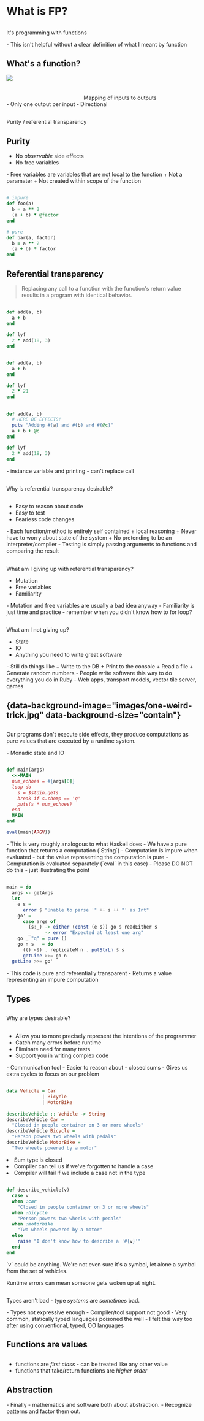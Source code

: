 # What is FP?

##

It's programming with functions

<div class="notes">
- This isn't helpful without a clear definition of what I meant by function
</div>

## What's a function?

<div style="float: left; width: 30%">
  <img src="images/function.png" style="background-color: white" />
</div>

<div style="float: left; width: 10%">&nbsp;</div>

<div style="float: left; width: 60%; padding-top: 10%">
Mapping of inputs to outputs
</div>

<div class="notes">
- Only one output per input
- Directional
</div>

##

Purity / referential transparency
 
<div class="notes"
- Consequences of mathematical function
</div>

## Purity

- No _observable_ side effects
- No free variables

<div class="notes">
- Free variables are variables that are not local to the function
   + Not a paramater
   + Not created within scope of the function
</div>

##

```ruby
# impure
def foo(a)
  b = a ** 2
  (a + b) * @factor
end

# pure
def bar(a, factor)
  b = a ** 2
  (a + b) * factor
end
```

<div class="notes"
`foo` is impure because it uses a free variable
</div>

## Referential transparency

> Replacing any call to a function with the function's return value results in a program with
> identical behavior.

<div class="notes"
- Related to purity
- Greatly enhances ability to reason about code
- Greatly reduces risk of change - e.g. extracting function
</div>

##

```ruby
def add(a, b)
  a + b
end

def lyf
  2 * add(18, 3)
end
```

##

```ruby
def add(a, b)
  a + b
end

def lyf
  2 * 21
end
```

<div class="notes"
- Replaced call to `add` in `lyf` with result of call.
- This is safe because `add` is referentially transparent
</div>

##

```ruby
def add(a, b)
  # HERE BE EFFECTS!
  puts "Adding #{a} and #{b} and #{@c}"
  a + b + @c
end

def lyf
  2 * add(18, 3)
end
```

<div class="notes">
- instance variable and printing - can't replace call
</div>

##

Why is referential transparency desirable?

##

- Easy to reason about code
- Easy to test
- Fearless code changes

<div class="notes">
- Each function/method is entirely self contained
    + local reasoning
    + Never have to worry about state of the system
    + No pretending to be an interpreter/compiler
- Testing is simply passing arguments to functions and comparing the result
</div>

##

What am I giving up with referential transparency?

- Mutation
- Free variables
- Familiarity

<div class="notes">
- Mutation and free variables are usually a bad idea anyway
- Familiarity is just time and practice - remember when you didn't know how to for loop?
</div>

##

What am I not giving up?

- State
- IO
- Anything you need to write great software

<div class="notes">
- Still do things like
   + Write to the DB
   + Print to the console
   + Read a file
   + Generate random numbers
- People write software this way to do everything you do in Ruby
- Web apps, transport models, vector tile server, games
</div>

## {data-background-image="images/one-weird-trick.jpg" data-background-size="contain"}

<div class="notes"
At this point might think I'm crazy for claiming you can maintain
RT and do more than heat your CPU
</div>

##

Our programs don't execute side effects, they produce computations as pure
values that are executed by a runtime system.

<div class="notes">
- Monadic state and IO
</div>

##

```ruby
def main(args)
  <<-MAIN
  num_echoes = #{args[0]}
  loop do
    s = $stdin.gets
    break if s.chomp == 'q'
    puts(s * num_echoes)
  end
  MAIN
end

eval(main(ARGV))
```

<div class="notes">
- This is very roughly analogous to what Haskell does
- We have a pure function that returns a computation (`String`)
- Computation is impure when evaluated - but the value representing the computation is pure
- Computation is evaluated separately (`eval` in this case)
- Please DO NOT do this - just illustrating the point
</div>

##

```haskell
main = do
  args <- getArgs
  let
    e s =
      error $ "Unable to parse '" ++ s ++ "' as Int"
    go' =
      case args of
        (s:_) -> either (const (e s)) go $ readEither s
        _     -> error "Expected at least one arg"
    go _ "q" = pure ()
    go n s   = do
      (() <$) . replicateM n . putStrLn $ s
      getLine >>= go n
  getLine >>= go'
```

<div class="notes">
- This code is pure and referentially transparent
- Returns a value representing an impure computation
</div>

## Types

<div class="notes"
- Not required by definition, but overlaps with notion of sets
- Sets classify values and make our functions more precise - like types
- Think they're a very important tool in producing robust software
</div>

##

Why are types desirable?

##

- Allow you to more precisely represent the intentions of the programmer
- Catch many errors before runtime
- Eliminate need for many tests
- Support you in writing complex code

<div class="notes">
- Communication tool
- Easier to reason about - closed sums
- Gives us extra cycles to focus on our problem
</div>

##

```haskell
data Vehicle = Car
             | Bicycle
             | MotorBike
             
describeVehicle :: Vehicle -> String
describeVehicle Car =
  "Closed in people container on 3 or more wheels"
describeVehicle Bicycle =
  "Person powers two wheels with pedals"
describeVehicle MotorBike =
  "Two wheels powered by a motor"
```

<div class="notes"
Defined a sum type and pattern matched it in a function

 - Sum type is closed
 - Compiler can tell us if we've forgotten to handle a case
 - Compiler will fail if we include a case not in the type
</div>

##

```ruby
def describe_vehicle(v)
  case v
  when :car
    "Closed in people container on 3 or more wheels"
  when :bicycle
    "Person powers two wheels with pedals"
  when :motorbike
    "Two wheels powered by a motor"
  else
    raise "I don't know how to describe a '#{v}'"
  end
end
```

<div class="notes">
`v` could be anything. We're not even sure it's a symbol, let alone a symbol
from the set of vehicles.

Runtime errors can mean someone gets woken up at night.
</div>

##

Types aren't bad - type _systems_ are _sometimes_ bad.

<div class="notes">
- Types not expressive enough
- Compiler/tool support not good
- Very common, statically typed languages poisoned the well
- I felt this way too after using conventional, typed, OO languages
</div>

## Functions are values

##

- functions are _first class_ - can be treated like any other value
- functions that take/return functions are _higher order_

## Abstraction

<div class="notes">
- Finally - mathematics and software both about abstraction.
- Recognize patterns and factor them out.
</div>

